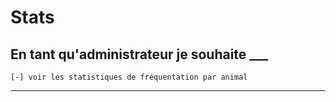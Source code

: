 # Stats


## En tant qu'administrateur je souhaite ___

    [-] voir les statistiques de fréquentation par animal
 ---
